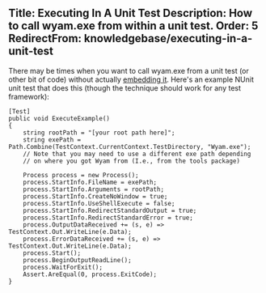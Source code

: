 Title: Executing In A Unit Test
Description: How to call wyam.exe from within a unit test.
Order: 5
RedirectFrom: knowledgebase/executing-in-a-unit-test
---
There may be times when you want to call wyam.exe from a unit test (or other bit of code) without actually [embedding it](/knowledgebase/embedded-use). Here's an example NUnit unit test that does this (though the technique should work for any test framework):

```
[Test]
public void ExecuteExample()
{
    string rootPath = "[your root path here]";
    string exePath = Path.Combine(TestContext.CurrentContext.TestDirectory, "Wyam.exe");
    // Note that you may need to use a different exe path depending 
    // on where you got Wyam from (I.e., from the tools package)

    Process process = new Process();
    process.StartInfo.FileName = exePath;
    process.StartInfo.Arguments = rootPath;
    process.StartInfo.CreateNoWindow = true;
    process.StartInfo.UseShellExecute = false;
    process.StartInfo.RedirectStandardOutput = true;
    process.StartInfo.RedirectStandardError = true;
    process.OutputDataReceived += (s, e) => TestContext.Out.WriteLine(e.Data);
    process.ErrorDataReceived += (s, e) => TestContext.Out.WriteLine(e.Data);
    process.Start();
    process.BeginOutputReadLine();
    process.WaitForExit();
    Assert.AreEqual(0, process.ExitCode);
}
```